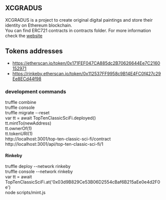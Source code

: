 ## XCGRADUS
XCGRADUS is a project to create original digital paintings and store their identity on Ethereum blockchain.  
You can find ERC721 contracts in contracts folder. For more information check the [website](https://xcgradus.xyz)

## Tokens addresses 
- https://etherscan.io/token/0x171FEF047CA885dc2B70626644Ee7C2160152971
- https://rinkeby.etherscan.io/token/0x112537FF9958c9B14E4FC0f427c29Ee8ECd44f98  
  
### development commands
truffle combine  
truffle console  
truffle migrate --reset  
var tt = await TopTenClassicSciFi.deployed()  
tt.mintTo(newAddress)  
tt.ownerOf(1)  
tt.tokenURI(1)  
http://localhost:3001/top-ten-classic-sci-fi/contract  
http://localhost:3001/api/top-ten-classic-sci-fi/1  
  
#### Rinkeby  
truffle deploy --network rinkeby  
truffle console --network rinkeby  
var tt = await TopTenClassicSciFi.at('0x03d9B829Ce53B06D2554cBaf6B215aEe0e4d2F0e')  
node scripts/mint.js  

